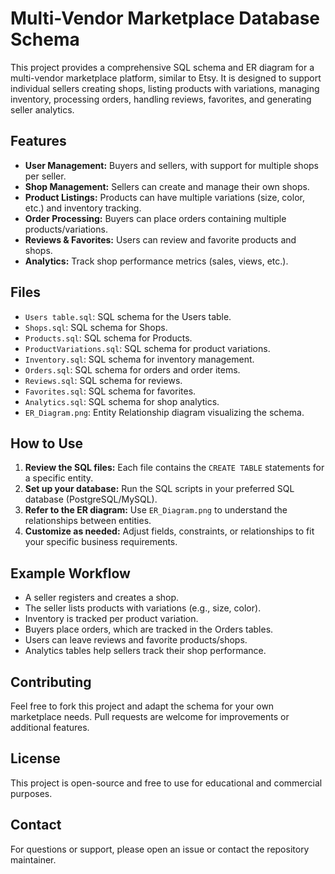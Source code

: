 # Multi-Vendor Marketplace Database Schema

This project provides a comprehensive SQL schema and ER diagram for a multi-vendor marketplace platform, similar to Etsy. It is designed to support individual sellers creating shops, listing products with variations, managing inventory, processing orders, handling reviews, favorites, and generating seller analytics.

## Features
- **User Management:** Buyers and sellers, with support for multiple shops per seller.
- **Shop Management:** Sellers can create and manage their own shops.
- **Product Listings:** Products can have multiple variations (size, color, etc.) and inventory tracking.
- **Order Processing:** Buyers can place orders containing multiple products/variations.
- **Reviews & Favorites:** Users can review and favorite products and shops.
- **Analytics:** Track shop performance metrics (sales, views, etc.).

## Files
- `Users table.sql`: SQL schema for the Users table.
- `Shops.sql`: SQL schema for Shops.
- `Products.sql`: SQL schema for Products.
- `ProductVariations.sql`: SQL schema for product variations.
- `Inventory.sql`: SQL schema for inventory management.
- `Orders.sql`: SQL schema for orders and order items.
- `Reviews.sql`: SQL schema for reviews.
- `Favorites.sql`: SQL schema for favorites.
- `Analytics.sql`: SQL schema for shop analytics.
- `ER_Diagram.png`: Entity Relationship diagram visualizing the schema.

## How to Use
1. **Review the SQL files:** Each file contains the `CREATE TABLE` statements for a specific entity.
2. **Set up your database:** Run the SQL scripts in your preferred SQL database (PostgreSQL/MySQL).
3. **Refer to the ER diagram:** Use `ER_Diagram.png` to understand the relationships between entities.
4. **Customize as needed:** Adjust fields, constraints, or relationships to fit your specific business requirements.

## Example Workflow
- A seller registers and creates a shop.
- The seller lists products with variations (e.g., size, color).
- Inventory is tracked per product variation.
- Buyers place orders, which are tracked in the Orders tables.
- Users can leave reviews and favorite products/shops.
- Analytics tables help sellers track their shop performance.

## Contributing
Feel free to fork this project and adapt the schema for your own marketplace needs. Pull requests are welcome for improvements or additional features.

## License
This project is open-source and free to use for educational and commercial purposes.

## Contact
For questions or support, please open an issue or contact the repository maintainer.
